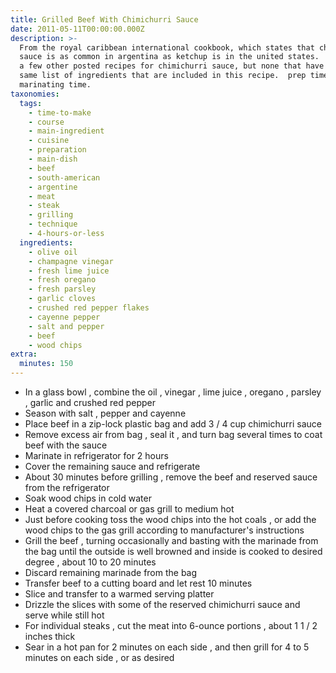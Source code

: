 ```yaml
---
title: Grilled Beef With Chimichurri Sauce
date: 2011-05-11T00:00:00.000Z
description: >-
  From the royal caribbean international cookbook, which states that chimichurri
  sauce is as common in argentina as ketchup is in the united states.  i've seen
  a few other posted recipes for chimichurri sauce, but none that have quite the
  same list of ingredients that are included in this recipe.  prep time includes
  marinating time.
taxonomies:
  tags:
    - time-to-make
    - course
    - main-ingredient
    - cuisine
    - preparation
    - main-dish
    - beef
    - south-american
    - argentine
    - meat
    - steak
    - grilling
    - technique
    - 4-hours-or-less
  ingredients:
    - olive oil
    - champagne vinegar
    - fresh lime juice
    - fresh oregano
    - fresh parsley
    - garlic cloves
    - crushed red pepper flakes
    - cayenne pepper
    - salt and pepper
    - beef
    - wood chips
extra:
  minutes: 150
---
```

 - In a glass bowl , combine the oil , vinegar , lime juice , oregano , parsley , garlic and crushed red pepper
 - Season with salt , pepper and cayenne
 - Place beef in a zip-lock plastic bag and add 3 / 4 cup chimichurri sauce
 - Remove excess air from bag , seal it , and turn bag several times to coat beef with the sauce
 - Marinate in refrigerator for 2 hours
 - Cover the remaining sauce and refrigerate
 - About 30 minutes before grilling , remove the beef and reserved sauce from the refrigerator
 - Soak wood chips in cold water
 - Heat a covered charcoal or gas grill to medium hot
 - Just before cooking toss the wood chips into the hot coals , or add the wood chips to the gas grill according to manufacturer's instructions
 - Grill the beef , turning occasionally and basting with the marinade from the bag until the outside is well browned and inside is cooked to desired degree , about 10 to 20 minutes
 - Discard remaining marinade from the bag
 - Transfer beef to a cutting board and let rest 10 minutes
 - Slice and transfer to a warmed serving platter
 - Drizzle the slices with some of the reserved chimichurri sauce and serve while still hot
 - For individual steaks , cut the meat into 6-ounce portions , about 1 1 / 2 inches thick
 - Sear in a hot pan for 2 minutes on each side , and then grill for 4 to 5 minutes on each side , or as desired
